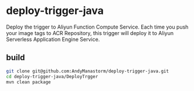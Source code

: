# deploy-trigger-java
Deploy the trigger to Aliyun Function Compute Service. Each time you push your image tags to ACR Repository, this trigger will deploy it to Aliyun Serverless Application Engine Service.


## build

```bash
git clone git@github.com:AndyManastorm/deploy-trigger-java.git
cd deploy-trigger-java/DeployTrgger
mvn clean package

```

